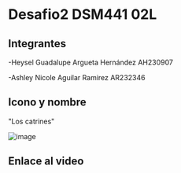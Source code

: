 # Desafio2 DSM441 02L

## Integrantes 
-Heysel Guadalupe Argueta Hernández AH230907


-Ashley Nicole Aguilar Ramirez AR232346


## Icono y nombre

"Los catrines" 


![image](https://github.com/user-attachments/assets/c38bc645-ea0e-484e-a1ae-be6283e24c0f)



## Enlace al video 
